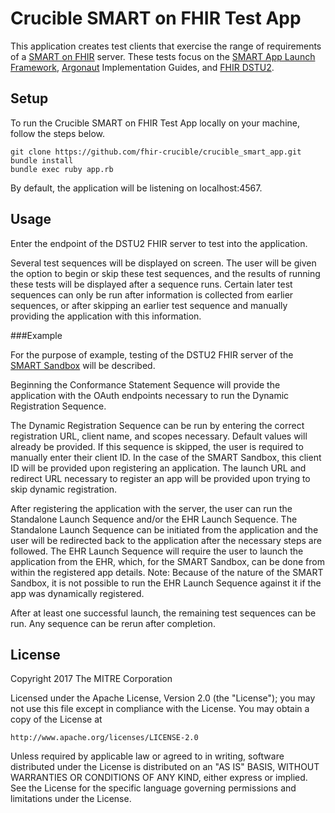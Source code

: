 # Crucible SMART on FHIR Test App

This application creates test clients that exercise the range of requirements of a [SMART on FHIR](http://smarthealthit.org/smart-on-fhir/) server. These tests focus on the [SMART App Launch Framework](http://www.hl7.org/fhir/smart-app-launch/), [Argonaut](http://hl7.org/fhir/DSTU2/argonaut/argonaut.html) Implementation Guides, and [FHIR DSTU2](http://hl7.org/fhir/DSTU2/index.html).

## Setup

To run the Crucible SMART on FHIR Test App locally on your machine, follow the steps below.
```
git clone https://github.com/fhir-crucible/crucible_smart_app.git
bundle install
bundle exec ruby app.rb
```
By default, the application will be listening on localhost:4567.

## Usage

Enter the endpoint of the DSTU2 FHIR server to test into the application.

Several test sequences will be displayed on screen. The user will be given the option to begin or skip these test sequences, and the results of running these tests will be displayed after a sequence runs. Certain later test sequences can only be run after information is collected from earlier sequences, or after skipping an earlier test sequence and manually providing the application with this information.

###Example

For the purpose of example, testing of the DSTU2 FHIR server of the [SMART Sandbox](https://sandbox.smarthealthit.org/smartdstu2) will be described.

Beginning the Conformance Statement Sequence will provide the application with the OAuth endpoints necessary to run the Dynamic Registration Sequence.

The Dynamic Registration Sequence can be run by entering the correct registration URL, client name, and scopes necessary. Default values will already be provided. If this sequence is skipped, the user is required to manually enter their client ID. In the case of the SMART Sandbox, this client ID will be provided upon registering an application. The launch URL and redirect URL necessary to register an app will be provided upon trying to skip dynamic registration.

After registering the application with the server, the user can run the Standalone Launch Sequence and/or the EHR Launch Sequence. The Standalone Launch Sequence can be initiated from the application and the user will be redirected back to the application after the necessary steps are followed. The EHR Launch Sequence will require the user to launch the application from the EHR, which, for the SMART Sandbox, can be done from within the registered app details. Note: Because of the nature of the SMART Sandbox, it is not possible to run the EHR Launch Sequence against it if the app was dynamically registered.

After at least one successful launch, the remaining test sequences can be run. Any sequence can be rerun after completion.

## License

Copyright 2017 The MITRE Corporation

Licensed under the Apache License, Version 2.0 (the "License");
you may not use this file except in compliance with the License.
You may obtain a copy of the License at
```
http://www.apache.org/licenses/LICENSE-2.0
```
Unless required by applicable law or agreed to in writing, software
distributed under the License is distributed on an "AS IS" BASIS,
WITHOUT WARRANTIES OR CONDITIONS OF ANY KIND, either express or implied.
See the License for the specific language governing permissions and
limitations under the License.
